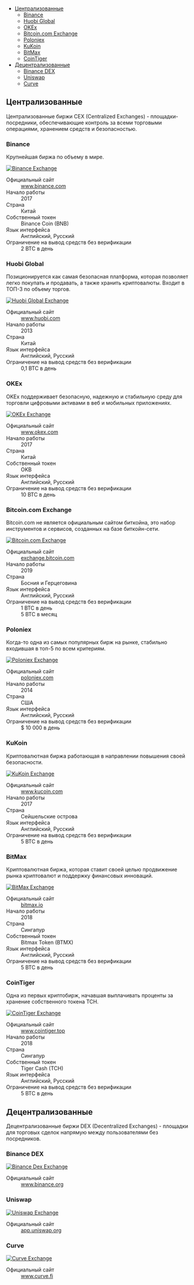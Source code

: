 <div class="contents p-3 pb-2 px-sm-5 pt-sm-4 pb-sm-3">

* [Централизованные](#centralized)
    * [Binance](#binance)
    * [Huobi Global](#huobi-global)
    * [OKEx](#okex)
    * [Bitcoin.com Exchange](#bitcoincom-exchange)
    * [Poloniex](#poloniex)
    * [KuKoin](#kukoin)
    <!-- * [Crypto.com](#cryptocom) -->
    * [BitMax](#bitmax)
    * [CoinTiger](#cointiger)
* [Децентрализованные](#decentralized)
    * [Binance DEX](#binance-dex)
    * [Uniswap](#uniswap)
    * [Curve](#curve)

</div>

<h2 id="centralized">Централизованные</h2>

Централизованные биржи CEX (Centralized Exchanges) - площадки-посредники, обеспечивающие контроль за всеми торговыми операциями, хранением средств и безопасностью.

<h3 id="binance">Binance</h3>

Крупнейшая биржа по объему в мире.

<p>
    <a href="https://www.binance.com?ref=26375672" class="img-ext-link" data-link-text="Открыть www.binance.com в новой вкладке" target="_blank" rel="noopener noreferrer">
        <picture class="img-wrap" style="padding-bottom: calc(100/225*100%)">
            <source data-srcset="/public/images/exchanges/binance.jpg 2x, /public/images/exchanges/binance_sm.jpg 1x" media="(max-width: 768px)">
            <source data-srcset="/public/images/exchanges/binance@2x.jpg 2x, /public/images/exchanges/binance.jpg 1x">
            <img class="img-embed lazy" data-src="/public/images/exchanges/binance.jpg" alt="Binance Exchange">
        </picture>
    </a>
</p>

<dl class="row">
    <dt class="col-sm-4">Официальный сайт</dt>
    <dd class="col-sm-8">
        <a href="https://www.binance.com?ref=26375672" class="ext" target="_blank" rel="noopener noreferrer">www.binance.com</a>
    </dd>
    <dt class="col-sm-4">Начало работы</dt>
    <dd class="col-sm-8">2017</dd>
    <dt class="col-sm-4">Страна</dt>
    <dd class="col-sm-8">Китай</dd>
    <dt class="col-sm-4">Собственный токен</dt>
    <dd class="col-sm-8">Binance Coin (BNB)</dd>
    <dt class="col-sm-4">Язык интерфейса</dt>
    <dd class="col-sm-8">Английский, Русский</dd>
    <dt class="col-sm-4">Ограничение на вывод средств без верификации</dt>
    <dd class="col-sm-8">2 BTC в день</dd>
</dl>

<h3 id="huobi-global">Huobi Global</h3>

Позиционируется как самая безопасная платформа, которая позволяет легко покупать и продавать, а также хранить криптовалюты. Входит в ТОП-3 по объему торгов.

<p>
    <a href="https://www.huobi.com/en-us/register/?invite_code=h8qw6" class="img-ext-link" data-link-text="Открыть www.huobi.com в новой вкладке" target="_blank" rel="noopener noreferrer">
        <picture class="img-wrap" style="padding-bottom: calc(100/225*100%)">
            <source data-srcset="/public/images/exchanges/huobi.jpg 2x, /public/images/exchanges/huobi_sm.jpg 1x" media="(max-width: 768px)">
            <source data-srcset="/public/images/exchanges/huobi@2x.jpg 2x, /public/images/exchanges/huobi.jpg 1x">
            <img class="img-embed lazy" data-src="/public/images/exchanges/huobi.jpg" alt="Huobi Global Exchange">
        </picture>
    </a>
</p>

<dl class="row">
    <dt class="col-sm-4">Официальный сайт</dt>
    <dd class="col-sm-8">
        <a href="https://www.huobi.com/en-us/register/?invite_code=h8qw6" class="ext" target="_blank" rel="noopener noreferrer">www.huobi.com</a>
    </dd>
    <dt class="col-sm-4">Начало работы</dt>
    <dd class="col-sm-8">2013</dd>
    <dt class="col-sm-4">Страна</dt>
    <dd class="col-sm-8">Китай</dd>
    <dt class="col-sm-4">Язык интерфейса</dt>
    <dd class="col-sm-8">Английский, Русский</dd>
    <dt class="col-sm-4">Ограничение на вывод средств без верификации</dt>
    <dd class="col-sm-8">0,1 BTC в день</dd>
</dl>

<h3 id="okex">OKEx</h3>

OKEx поддерживает безопасную, надежную и стабильную среду для торговли цифровыми активами в веб и мобильных приложениях.

<p>
    <a href="https://www.okex.com/join/2668346" class="img-ext-link" data-link-text="Открыть www.okex.com в новой вкладке" target="_blank" rel="noopener noreferrer">
        <picture class="img-wrap" style="padding-bottom: calc(100/225*100%)">
            <source data-srcset="/public/images/exchanges/okex.jpg 2x, /public/images/exchanges/okex_sm.jpg 1x" media="(max-width: 768px)">
            <source data-srcset="/public/images/exchanges/okex@2x.jpg 2x, /public/images/exchanges/okex.jpg 1x">
            <img class="img-embed lazy" data-src="/public/images/exchanges/okex.jpg" alt="OKEx Exchange">
        </picture>
    </a>
</p>

<dl class="row">
    <dt class="col-sm-4">Официальный сайт</dt>
    <dd class="col-sm-8">
        <a href="https://www.okex.com/join/2668346" class="ext" target="_blank" rel="noopener noreferrer">www.okex.com</a>
    </dd>
    <dt class="col-sm-4">Начало работы</dt>
    <dd class="col-sm-8">2017</dd>
    <dt class="col-sm-4">Страна</dt>
    <dd class="col-sm-8">Китай</dd>
    <dt class="col-sm-4">Собственный токен</dt>
    <dd class="col-sm-8">OKB</dd>
    <dt class="col-sm-4">Язык интерфейса</dt>
    <dd class="col-sm-8">Английский, Русский</dd>
    <dt class="col-sm-4">Ограничение на вывод средств без верификации</dt>
    <dd class="col-sm-8">10 BTC в день</dd>
</dl>

<h3 id="bitcoincom-exchange">Bitcoin.com Exchange</h3>

Bitcoin.com не является официальным сайтом биткойна, это набор инструментов и сервисов, созданных на базе биткойн-сети.

<p>
    <a href="https://exchange.bitcoin.com/referral/99755c31b1a089b6" class="img-ext-link" data-link-text="Открыть exchange.bitcoin.com в новой вкладке" target="_blank" rel="noopener noreferrer">
        <picture class="img-wrap" style="padding-bottom: calc(100/225*100%)">
            <source data-srcset="/public/images/exchanges/bitcoin.com.jpg 2x, /public/images/exchanges/bitcoin.com_sm.jpg 1x" media="(max-width: 768px)">
            <source data-srcset="/public/images/exchanges/bitcoin.com@2x.jpg 2x, /public/images/exchanges/bitcoin.com.jpg 1x">
            <img class="img-embed lazy" data-src="/public/images/exchanges/bitcoin.com.jpg" alt="Bitcoin.com Exchange">
        </picture>
    </a>
</p>

<dl class="row">
    <dt class="col-sm-4">Официальный сайт</dt>
    <dd class="col-sm-8">
        <a href="https://exchange.bitcoin.com/referral/99755c31b1a089b6" class="ext" target="_blank" rel="noopener noreferrer">exchange.bitcoin.com</a>
    </dd>
    <dt class="col-sm-4">Начало работы</dt>
    <dd class="col-sm-8">2019</dd>
    <dt class="col-sm-4">Страна</dt>
    <dd class="col-sm-8">Босния и Герцеговина</dd>
    <dt class="col-sm-4">Язык интерфейса</dt>
    <dd class="col-sm-8">Английский, Русский</dd>
    <dt class="col-sm-4">Ограничение на вывод средств без верификации</dt>
    <dd class="col-sm-8">
    <div>1 BTC в день</div>
    <div>5 BTC в месяц</div>
    </dd>
</dl>

<h3 id="poloniex">Poloniex</h3>

Когда-то одна из самых популярных бирж на рынке, стабильно входившая в топ-5 по всем критериям.

<p>
    <a href="https://poloniex.com/signup?c=TNPMCDQQ" class="img-ext-link" data-link-text="Открыть poloniex.com в новой вкладке" target="_blank" rel="noopener noreferrer">
        <picture class="img-wrap" style="padding-bottom: calc(100/225*100%)">
            <source data-srcset="/public/images/exchanges/poloniex.jpg 2x, /public/images/exchanges/poloniex_sm.jpg 1x" media="(max-width: 768px)">
            <source data-srcset="/public/images/exchanges/poloniex@2x.jpg 2x, /public/images/exchanges/poloniex.jpg 1x">
            <img class="img-embed lazy" data-src="/public/images/exchanges/poloniex.jpg" alt="Poloniex Exchange">
        </picture>
    </a>
</p>

<dl class="row">
    <dt class="col-sm-4">Официальный сайт</dt>
    <dd class="col-sm-8">
        <a href="https://poloniex.com/signup?c=TNPMCDQQ" class="ext" target="_blank" rel="noopener noreferrer">poloniex.com</a>
    </dd>
    <dt class="col-sm-4">Начало работы</dt>
    <dd class="col-sm-8">2014</dd>
    <dt class="col-sm-4">Страна</dt>
    <dd class="col-sm-8">США</dd>
    <dt class="col-sm-4">Язык интерфейса</dt>
    <dd class="col-sm-8">Английский, Русский</dd>
    <dt class="col-sm-4">Ограничение на вывод средств без верификации</dt>
    <dd class="col-sm-8">$ 10 000 в день</dd>
</dl>

<h3 id="kukoin">KuKoin</h3>

Криптовалютная биржа работающая в направлении повышения своей безопасности.

<p>
    <a href="https://www.kucoin.com/?rcode=1sseshc" class="img-ext-link" data-link-text="Открыть www.kucoin.com в новой вкладке" target="_blank" rel="noopener noreferrer">
        <picture class="img-wrap" style="padding-bottom: calc(100/225*100%)">
            <source data-srcset="/public/images/exchanges/kukoin.jpg 2x, /public/images/exchanges/kukoin_sm.jpg 1x" media="(max-width: 768px)">
            <source data-srcset="/public/images/exchanges/kukoin@2x.jpg 2x, /public/images/exchanges/kukoin.jpg 1x">
            <img class="img-embed lazy" data-src="/public/images/exchanges/kukoin.jpg" alt="KuKoin Exchange">
        </picture>
    </a>
</p>

<dl class="row">
    <dt class="col-sm-4">Официальный сайт</dt>
    <dd class="col-sm-8">
        <a href="https://www.kucoin.com/?rcode=1sseshc" class="ext" target="_blank" rel="noopener noreferrer">www.kucoin.com</a>
    </dd>
    <dt class="col-sm-4">Начало работы</dt>
    <dd class="col-sm-8">2017</dd>
    <dt class="col-sm-4">Страна</dt>
    <dd class="col-sm-8">Сейшельские острова</dd>
    <dt class="col-sm-4">Язык интерфейса</dt>
    <dd class="col-sm-8">Английский, Русский</dd>
    <dt class="col-sm-4">Ограничение на вывод средств без верификации</dt>
    <dd class="col-sm-8">5 BTC в день</dd>
</dl>

<!--
<h3 id="cryptocom">Crypto.com</h3>

Гонконгская блокчейн-платформа, объединяющая в себе биржу, кошелек, кредитный протокол, а также криптобанк с возможностью зарабатывать на хранении монет.

<p>
    <a href="https://crypto.com/exch/8z8n472qxv" class="img-ext-link" data-link-text="Открыть crypto.com в новой вкладке" target="_blank" rel="noopener noreferrer">
        <picture class="img-wrap" style="padding-bottom: calc(100/225*100%)">
            <source data-srcset="/public/images/exchanges/crypto.com.jpg 2x, /public/images/exchanges/crypto.com_sm.jpg 1x" media="(max-width: 768px)">
            <source data-srcset="/public/images/exchanges/crypto.com@2x.jpg 2x, /public/images/exchanges/crypto.com.jpg 1x">
            <img class="img-embed lazy" data-src="/public/images/exchanges/crypto.com.jpg" alt="Crypto.com Exchange">
        </picture>
    </a>
</p>

<dl class="row">
    <dt class="col-sm-4">Официальный сайт</dt>
    <dd class="col-sm-8">
        <a href="https://crypto.com/exch/8z8n472qxv" class="ext" target="_blank" rel="noopener noreferrer">crypto.com</a>
    </dd>
    <dt class="col-sm-4">Начало работы</dt>
    <dd class="col-sm-8">2018</dd>
    <dt class="col-sm-4">Страна</dt>
    <dd class="col-sm-8">Гонконг</dd>
    <dt class="col-sm-4">Собственный токен</dt>
    <dd class="col-sm-8">Crypto.com Coin (CRO)</dd>
    <dt class="col-sm-4">Язык интерфейса</dt>
    <dd class="col-sm-8">Английский</dd>
    <dt class="col-sm-4">Ограничение на вывод средств без верификации</dt>
    <dd class="col-sm-8">$ 5 000 в день</dd>
</dl>
-->

<h3 id="bitmax">BitMax</h3>

Криптовалютная биржа, которая ставит своей целью продвижение рынка криптовалют и поддержку финансовых инноваций.

<p>
    <a href="https://bitmax.io/register?inviteCode=RMVSIQAL" class="img-ext-link" data-link-text="Открыть bitmax.io в новой вкладке" target="_blank" rel="noopener noreferrer">
        <picture class="img-wrap" style="padding-bottom: calc(100/225*100%)">
            <source data-srcset="/public/images/exchanges/bitmax.jpg 2x, /public/images/exchanges/bitmax_sm.jpg 1x" media="(max-width: 768px)">
            <source data-srcset="/public/images/exchanges/bitmax@2x.jpg 2x, /public/images/exchanges/bitmax.jpg 1x">
            <img class="img-embed lazy" data-src="/public/images/exchanges/bitmax.jpg" alt="BitMax Exchange">
        </picture>
    </a>
</p>

<dl class="row">
    <dt class="col-sm-4">Официальный сайт</dt>
    <dd class="col-sm-8">
        <a href="https://bitmax.io/register?inviteCode=RMVSIQAL" class="ext" target="_blank" rel="noopener noreferrer">bitmax.io</a>
    </dd>
    <dt class="col-sm-4">Начало работы</dt>
    <dd class="col-sm-8">2018</dd>
    <dt class="col-sm-4">Страна</dt>
    <dd class="col-sm-8">Сингапур</dd>
    <dt class="col-sm-4">Собственный токен</dt>
    <dd class="col-sm-8">Bitmax Token (BTMX)</dd>
    <dt class="col-sm-4">Язык интерфейса</dt>
    <dd class="col-sm-8">Английский, Русский</dd>
    <dt class="col-sm-4">Ограничение на вывод средств без верификации</dt>
    <dd class="col-sm-8">5 BTC в день</dd>
</dl>

<h3 id="cointiger">CoinTiger</h3>

Одна из первых криптобирж, начавшая выплачивать проценты за хранение собственного токена TCH.

<p>
    <a href="https://www.cointiger.top/#/register?refCode=UVIdze" class="img-ext-link" data-link-text="Открыть www.cointiger.top в новой вкладке" target="_blank" rel="noopener noreferrer">
        <picture class="img-wrap" style="padding-bottom: calc(100/225*100%)">
            <source data-srcset="/public/images/exchanges/cointiger.jpg 2x, /public/images/exchanges/cointiger_sm.jpg 1x" media="(max-width: 768px)">
            <source data-srcset="/public/images/exchanges/cointiger@2x.jpg 2x, /public/images/exchanges/cointiger.jpg 1x">
            <img class="img-embed lazy" data-src="/public/images/exchanges/cointiger.jpg" alt="CoinTiger Exchange">
        </picture>
    </a>
</p>

<dl class="row">
    <dt class="col-sm-4">Официальный сайт</dt>
    <dd class="col-sm-8">
        <a href="https://www.cointiger.top/#/register?refCode=UVIdze" class="ext" target="_blank" rel="noopener noreferrer">www.cointiger.top</a>
    </dd>
    <dt class="col-sm-4">Начало работы</dt>
    <dd class="col-sm-8">2018</dd>
    <dt class="col-sm-4">Страна</dt>
    <dd class="col-sm-8">Сингапур</dd>
    <dt class="col-sm-4">Собственный токен</dt>
    <dd class="col-sm-8">Tiger Cash (TCH)</dd>
    <dt class="col-sm-4">Язык интерфейса</dt>
    <dd class="col-sm-8">Английский, Русский</dd>
    <dt class="col-sm-4">Ограничение на вывод средств без верификации</dt>
    <dd class="col-sm-8">5 BTC в день</dd>
</dl>

<h2 id="decentralized">Децентрализованные</h2>

Децентрализованные биржи DEX (Decentralized Exchanges) - площадки для торговых сделок напрямую между пользователями без посредников.

<h3 id="binance-dex">Binance DEX</h3>

<p>
    <a href="https://www.binance.org/" class="img-ext-link" data-link-text="Открыть www.binance.org в новой вкладке" target="_blank" rel="noopener noreferrer">
        <picture class="img-wrap" style="padding-bottom: calc(100/225*100%)">
            <source data-srcset="/public/images/exchanges/binance-dex.jpg 2x, /public/images/exchanges/binance-dex_sm.jpg 1x" media="(max-width: 768px)">
            <source data-srcset="/public/images/exchanges/binance-dex@2x.jpg 2x, /public/images/exchanges/binance-dex.jpg 1x">
            <img class="img-embed lazy" data-src="/public/images/exchanges/binance-dex.jpg" alt="Binance Dex Exchange">
        </picture>
    </a>
</p>

<dl class="row">
    <dt class="col-sm-4">Официальный сайт</dt>
    <dd class="col-sm-8">
        <a href="https://www.binance.org/" class="ext" target="_blank" rel="noopener noreferrer">www.binance.org</a>
    </dd>
</dl>

<h3 id="uniswap">Uniswap</h3>

<p>
    <a href="https://app.uniswap.org/#/swap" class="img-ext-link" data-link-text="Открыть app.uniswap.org в новой вкладке" target="_blank" rel="noopener noreferrer">
        <picture class="img-wrap" style="padding-bottom: calc(100/225*100%)">
            <source data-srcset="/public/images/exchanges/uniswap.jpg 2x, /public/images/exchanges/uniswap_sm.jpg 1x" media="(max-width: 768px)">
            <source data-srcset="/public/images/exchanges/uniswap@2x.jpg 2x, /public/images/exchanges/uniswap.jpg 1x">
            <img class="img-embed lazy" data-src="/public/images/exchanges/uniswap.jpg" alt="Uniswap Exchange">
        </picture>
    </a>
</p>

<dl class="row">
    <dt class="col-sm-4">Официальный сайт</dt>
    <dd class="col-sm-8">
        <a href="https://app.uniswap.org/#/swap" class="ext" target="_blank" rel="noopener noreferrer">app.uniswap.org</a>
    </dd>
</dl>

<h3 id="curve">Curve</h3>

<p>
    <a href="https://www.curve.fi/" class="img-ext-link" data-link-text="Открыть www.curve.fi в новой вкладке" target="_blank" rel="noopener noreferrer">
        <picture class="img-wrap" style="padding-bottom: calc(100/225*100%)">
            <source data-srcset="/public/images/exchanges/curve.jpg 2x, /public/images/exchanges/curve_sm.jpg 1x" media="(max-width: 768px)">
            <source data-srcset="/public/images/exchanges/curve@2x.jpg 2x, /public/images/exchanges/curve.jpg 1x">
            <img class="img-embed lazy" data-src="/public/images/exchanges/curve.jpg" alt="Curve Exchange">
        </picture>
    </a>
</p>

<dl class="row">
    <dt class="col-sm-4">Официальный сайт</dt>
    <dd class="col-sm-8">
        <a href="https://www.curve.fi/" class="ext" target="_blank" rel="noopener noreferrer">www.curve.fi</a>
    </dd>
</dl>
